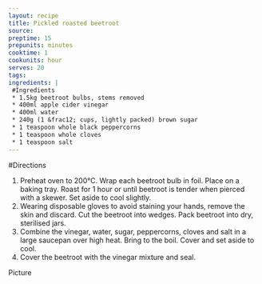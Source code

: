 ```yaml
---
layout: recipe
title: Pickled roasted beetroot
source: 
preptime: 15
prepunits: minutes
cooktime: 1
cookunits: hour
serves: 20
tags: 
ingredients: |
 #Ingredients
 * 1.5kg beetroot bulbs, stems removed
 * 400ml apple cider vinegar
 * 400ml water
 * 240g (1 &frac12; cups, lightly packed) brown sugar
 * 1 teaspoon whole black peppercorns
 * 1 teaspoon whole cloves
 * 1 teaspoon salt
---
```

#Directions
1. Preheat oven to 200&deg;C. Wrap each beetroot bulb in foil. Place on a baking tray. Roast for 1 hour or until beetroot is tender when pierced with a skewer. Set aside to cool slightly.
2. Wearing disposable gloves to avoid staining your hands, remove the skin and discard. Cut the beetroot into wedges. Pack beetroot into dry, sterilised jars.
3. Combine the vinegar, water, sugar, peppercorns, cloves and salt in a large saucepan over high heat. Bring to the boil. Cover and set aside to cool.
4. Cover the beetroot with the vinegar mixture and seal.

Picture